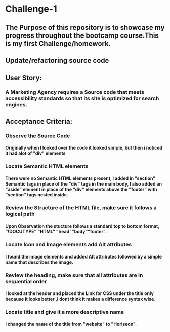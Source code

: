# Challenge-1

## The Purpose of this repository is to showcase my progress throughout the bootcamp course.This is my first Challenge/homework.

## Update/refactoring source code

## User Story:
### A Marketing Agency requires a Source code that meets accessibility standards so that its site is optimized for search engines.

## Acceptance Criteria:
### Observe the Source Code 
#### Originally when I looked over the code it looked simple, but then i noticed it had alot of "div" elements

### Locate Semantic HTML elements
#### There were no Semantic HTML elements present, I added in "section" Semantic tags in place of the "div" tags in the main body, I also added an "aside" element in place of the "div" elements above the "footer" with "section" tags nested inside.

### Review the Structure of the HTML file, make sure it follows a logical path
#### Upon Observation the stucture follows a standard top to bottom format, "!DOCUTYPE" "HTML" "head""body""footer".

### Locate Icon and Image elements add Alt attributes 
#### I found the image elements and added Alt attributes followed by a simple name that describes the image.

### Review the heading, make sure that all attributes are in sequential order
#### I looked at the header and placed the Link for CSS under the title only because it looks better ,I dont think it makes a difference syntax wise.

### Locate title and give it a more descriptive name
#### I changed the name of the title from "website" to "Horiseon".
